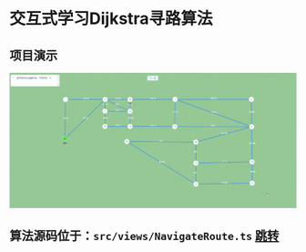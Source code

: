 # 交互式学习Dijkstra寻路算法

## 项目演示
![项目演示](public/demo.gif)

## 算法源码位于：`src/views/NavigateRoute.ts` [跳转](src/views/NavigateRoute.ts)
